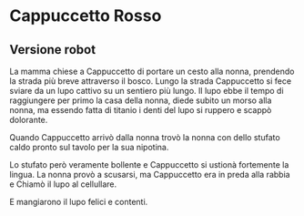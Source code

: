 
# Cappuccetto Rosso
## Versione robot

La mamma chiese a Cappuccetto di portare un cesto alla nonna, prendendo la strada più breve attraverso il bosco.
Lungo la strada Cappuccetto si fece sviare da un lupo cattivo su un sentiero più lungo.
Il lupo ebbe il tempo di raggiungere per primo la casa della nonna, diede subito un morso alla nonna, ma essendo fatta di titanio i denti del lupo si ruppero e scappò dolorante.

Quando Cappuccetto arrivò dalla nonna trovò la nonna con dello stufato caldo pronto sul tavolo per la sua nipotina.

Lo stufato però veramente bollente e Cappuccetto si ustionà fortemente la lingua. La nonna provò a scusarsi, ma Cappuccetto era in preda alla rabbia e Chiamò il lupo al cellullare.

E mangiarono il lupo felici e contenti.
